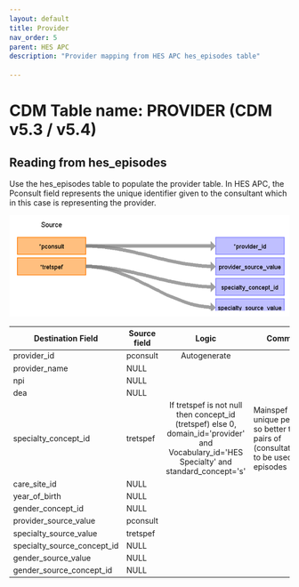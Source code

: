 ```yaml
---
layout: default
title: Provider
nav_order: 5
parent: HES APC
description: "Provider mapping from HES APC hes_episodes table"

---
```


# CDM Table name: PROVIDER (CDM v5.3 / v5.4)

## Reading from hes_episodes

Use the hes_episodes table to populate the provider table. In HES APC, the Pconsult field represents the unique identifier given to the consultant which in this case is representing the provider.  

![](images/image3.png)

| Destination Field | Source field | Logic | Comment field |
| --- | --- | :---: | --- |
| provider_id | pconsult | Autogenerate |  |
| provider_name | NULL |  |  |
| npi | NULL |  |  |
| dea | NULL |  |  |
| specialty_concept_id | tretspef | 	If tretspef is not null then concept_id (tretspef) else 0, domain_id='provider' and Vocabulary_id='HES Specialty' and standard_concept='s' | Mainspef are not unique per consultant, so better to record pairs of (consultatnt,soecialty) to be used across the episodes |
| care_site_id |NULL | | |
| year_of_birth | NULL |  |  |
| gender_concept_id | NULL | |  |
| provider_source_value | pconsult |  |  |
| specialty_source_value | tretspef | | |
| specialty_source_concept_id | NULL |  | |
| gender_source_value | NULL| |  |
| gender_source_concept_id | NULL |  | |